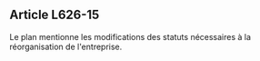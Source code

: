 Article L626-15
----
Le plan mentionne les modifications des statuts nécessaires à la réorganisation
de l'entreprise.
